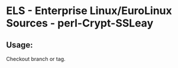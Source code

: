 # ELS - Enterprise Linux/EuroLinux Sources - perl-Crypt-SSLeay 
## Usage:
  Checkout branch or tag.
